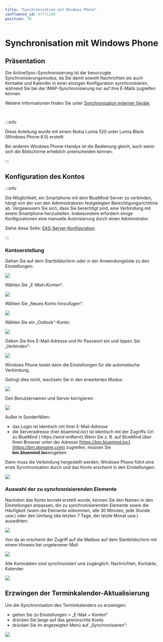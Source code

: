 ```yaml
---
title: "Synchronisation mit Windows Phone"
confluence_id: 57771136
position: 70
---
```

# Synchronisation mit Windows Phone


## Präsentation

Die ActiveSync-Synchronisierung ist der bevorzugte Synchronisierungsmodus, da Sie damit sowohl Nachrichten als auch Kontakte und Kalender in einer einzigen Konfiguration synchronisieren, während Sie bei der IMAP-Synchronisierung nur auf Ihre E-Mails zugreifen können.

Weitere Informationen finden Sie unter [Synchronisation externer Geräte](/old/Guide_de_l_utilisateur/Configuration_des_périphériques_mobiles/).

 


:::info

Diese Anleitung wurde mit einem Nokia Lumia 520 unter Lumia Black (Windows Phone 8.0) erstellt

Bei anderen Windows Phone-Handys ist die Bedienung gleich, auch wenn sich die Bildschirme erheblich unterscheiden können.

:::

## Konfiguration des Kontos


:::info

Die Möglichkeit, ein Smartphone mit dem BlueMind-Server zu verbinden, hängt von der von den Administratoren festgelegten Berechtigungsrichtlinie ab. Vergewissern Sie sich, dass Sie berechtigt sind, eine Verbindung mit einem Smartphone herzustellen. Insbesondere erfordern einige Konfigurationen eine manuelle Autorisierung durch einen Administrator.

Siehe diese Seite: [EAS-Server-Konfiguration](/Guide_de_l_administrateur/BlueMind_et_mobilité/Configuration_du_serveur_EAS/).

:::

### Kontoerstellung

Gehen Sie auf dem Startbildschirm oder in der Anwendungsliste zu den Einstellungen:

![](../../../../attachments/57771136/57771160.png)

Wählen Sie „E-Mail+Konten“:

![](../../../../attachments/57771136/57771159.png)

Wählen Sie „Neues Konto hinzufügen“:

![](../../../../attachments/57771136/57771158.png)

Wählen Sie ein „Outlook“-Konto:

![](../../../../attachments/57771136/57771157.png)

Geben Sie Ihre E-Mail-Adresse und Ihr Passwort ein und tippen Sie „Verbinden“:

![](../../../../attachments/57771136/57771156.png)

Windows Phone testet dann die Einstellungen für die automatische Verbindung.

Gelingt dies nicht, wechseln Sie in den erweiterten Modus:

![](../../../../attachments/57771136/57771147.png)

Den Benutzernamen und Server korrigieren:

![](../../../../attachments/57771136/57771155.png)

Außer in Sonderfällen:

- das Login ist identisch mit Ihrer E-Mail-Adresse
- die Serveradresse (hier *bluemind.loc*) ist identisch mit der Zugriffs-Url zu BlueMind ( https://wird entfernt).Wenn Sie z. B. auf BlueMind über Ihren Browser unter der Adresse [https://bm.bluemind.loc](https://bm.domaine.com) zugreifen, müssen Sie **bm.bluemind.loc**eingeben


Dann muss die Verbindung hergestellt werden; Windows Phone führt eine erste Synchronisation durch und das Konto erscheint in den Einstellungen:

![](../../../../attachments/57771136/57771146.png)

### Auswahl der zu synchronisierenden Elemente

Nachdem das Konto korrekt erstellt wurde, können Sie den Namen in den Einstellungen anpassen, die zu synchronisierenden Elemente sowie die Häufigkeit (wann die Elemente ankommen, alle 30 Minuten, jede Stunde usw.) oder den Umfang (die letzten 7 Tage, der letzte Monat usw.) auswählen:

![](../../../../attachments/57771136/57771145.png)

Von da an erscheint der Zugriff auf die Mailbox auf dem Startbildschirm mit einem Hinweis bei ungelesener Mail:

![](../../../../attachments/57771136/57771154.png)

Alle Kontodaten sind synchronisiert und zugänglich: Nachrichten, Kontakte, Kalender:

![](../../../../attachments/57771136/57771144.png)

## Erzwingen der Terminkalender-Aktualisierung

Um die Synchronisation des Terminkalenders zu erzwingen:

- gehen Sie zu Einstellungen > „E-Mail + Konten“
- drücken Sie lange auf das gewünschte Konto
- drücken Sie im angezeigten Menü auf „Synchronisieren“:


![](../../../../attachments/57771136/57771138.png)


 

 

 

 

 

 

 

 

 

